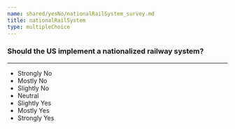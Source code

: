 ```yaml
---
name: shared/yesNo/nationalRailSystem_survey.md
title: nationalRailSystem
type: multipleChoice
---
```


### Should the US implement a nationalized railway system?

---

- Strongly No
- Mostly No
- Slightly No
- Neutral
- Slightly Yes
- Mostly Yes
- Strongly Yes

